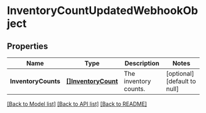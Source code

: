 # InventoryCountUpdatedWebhookObject

## Properties
Name | Type | Description | Notes
------------ | ------------- | ------------- | -------------
**InventoryCounts** | [**[]InventoryCount**](InventoryCount.md) | The inventory counts. | [optional] [default to null]

[[Back to Model list]](../README.md#documentation-for-models) [[Back to API list]](../README.md#documentation-for-api-endpoints) [[Back to README]](../README.md)

